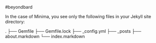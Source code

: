 #beyondbard

In the case of Minima, you see only the following files in your Jekyll site directory:

.
├── Gemfile
├── Gemfile.lock
├── _config.yml
├── _posts
├── about.markdown
└── index.markdown
